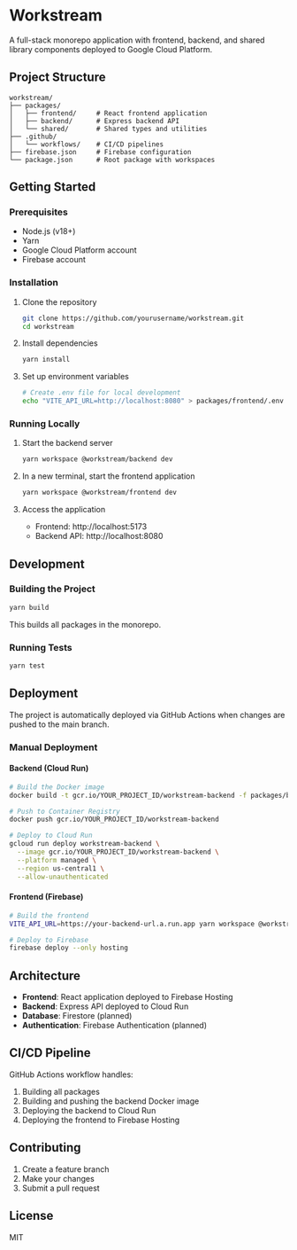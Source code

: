 # Workstream

A full-stack monorepo application with frontend, backend, and shared library components deployed to Google Cloud Platform.

## Project Structure

```
workstream/
├── packages/
│   ├── frontend/     # React frontend application
│   ├── backend/      # Express backend API
│   └── shared/       # Shared types and utilities
├── .github/
│   └── workflows/    # CI/CD pipelines
├── firebase.json     # Firebase configuration
└── package.json      # Root package with workspaces
```

## Getting Started

### Prerequisites

- Node.js (v18+)
- Yarn
- Google Cloud Platform account
- Firebase account

### Installation

1. Clone the repository
   ```bash
   git clone https://github.com/yourusername/workstream.git
   cd workstream
   ```

2. Install dependencies
   ```bash
   yarn install
   ```

3. Set up environment variables
   ```bash
   # Create .env file for local development
   echo "VITE_API_URL=http://localhost:8080" > packages/frontend/.env
   ```

### Running Locally

1. Start the backend server
   ```bash
   yarn workspace @workstream/backend dev
   ```

2. In a new terminal, start the frontend application
   ```bash
   yarn workspace @workstream/frontend dev
   ```

3. Access the application
   - Frontend: http://localhost:5173
   - Backend API: http://localhost:8080

## Development

### Building the Project

```bash
yarn build
```

This builds all packages in the monorepo.

### Running Tests

```bash
yarn test
```

## Deployment

The project is automatically deployed via GitHub Actions when changes are pushed to the main branch.

### Manual Deployment

#### Backend (Cloud Run)

```bash
# Build the Docker image
docker build -t gcr.io/YOUR_PROJECT_ID/workstream-backend -f packages/backend/Dockerfile .

# Push to Container Registry
docker push gcr.io/YOUR_PROJECT_ID/workstream-backend

# Deploy to Cloud Run
gcloud run deploy workstream-backend \
  --image gcr.io/YOUR_PROJECT_ID/workstream-backend \
  --platform managed \
  --region us-central1 \
  --allow-unauthenticated
```

#### Frontend (Firebase)

```bash
# Build the frontend
VITE_API_URL=https://your-backend-url.a.run.app yarn workspace @workstream/frontend build

# Deploy to Firebase
firebase deploy --only hosting
```

## Architecture

- **Frontend**: React application deployed to Firebase Hosting
- **Backend**: Express API deployed to Cloud Run
- **Database**: Firestore (planned)
- **Authentication**: Firebase Authentication (planned)

## CI/CD Pipeline

GitHub Actions workflow handles:
1. Building all packages
2. Building and pushing the backend Docker image
3. Deploying the backend to Cloud Run
4. Deploying the frontend to Firebase Hosting

## Contributing

1. Create a feature branch
2. Make your changes
3. Submit a pull request

## License

MIT
